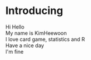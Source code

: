 # Introducing  
Hi Hello  
My name is KimHeewoon  
I love card game, statistics and R  
Have a nice day  
I'm fine  

